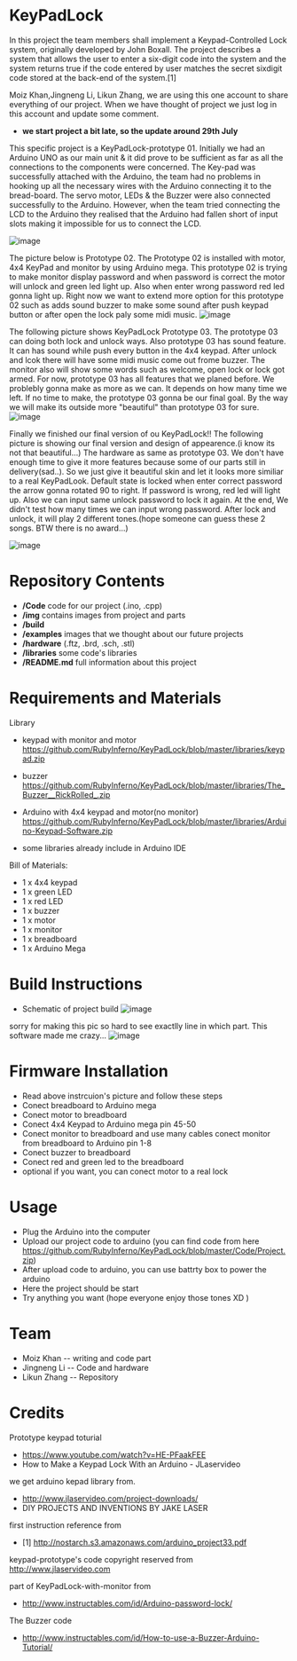 # KeyPadLock

In this project the team members shall implement a Keypad-Controlled Lock system, originally developed by John Boxall. The project describes a system that allows the user to enter a six-digit code into the system and the system returns true if the code entered by user matches the secret sixdigit code stored at the back-end of the system.[1]

Moiz Khan,Jingneng Li, Likun Zhang, we are using this one account to share everything of our project. When we have thought of project we just log in this account and update some comment.

* **we start project a bit late, so the update around 29th July** 

This specific project is a KeyPadLock-prototype 01. Initially we had an Arduino UNO as our main unit & it did prove to be sufficient as far as all the connections to the components were concerned. The Key-pad was successfully attached with the Arduino, the team had no problems in hooking up all the necessary wires with the Arduino connecting it to the bread-board. The servo motor, LEDs & the Buzzer were also connected successfully to the Arduino. However, when the team tried connecting the LCD to the Arduino they realised that the Arduino had fallen short of input slots making it impossible for us to connect the LCD.

![image](https://github.com/RubyInferno/KeyPadLock/blob/master/Images/prototyper.jpg)

The picture below is Prototype 02. The Prototype 02 is installed with motor, 4x4 KeyPad and monitor by using Arduino mega. This prototype 02 is trying to make monitor display password and when password is correct the motor will unlock and green led light up. Also when enter wrong password red led gonna light up. Right now we want to extend more option for this prototype 02 such as adds sound buzzer to make some sound after push keypad button or after open the lock paly some midi music.
![image](https://github.com/RubyInferno/KeyPadLock/blob/master/Images/Prototype02.jpg)

The following picture shows KeyPadLock Prototype 03. The prototype 03 can doing both lock and unlock ways. Also prototype 03 has sound feature. It can has sound while push every button in the 4x4 keypad. After unlock and lcok there will have some midi music come out frome buzzer. The monitor also will show some words such as welcome, open lock or lock got armed. For now, prototype 03 has all features that we planed before. We problebly gonna make as more as we can. It depends on how many time we left. If no time to make, the prototype 03 gonna be our final goal. By the way we will make its outside more "beautiful" than prototype 03 for sure.
![image](https://github.com/RubyInferno/KeyPadLock/blob/master/Images/prototype03.jpg)

Finally we finished our final version of ou KeyPadLock!! The following picture is showing our final version and design of appearence.(i know its not that beautiful...) The hardware as same as prototype 03. We don't have enough time to give it more features because some of our parts still in delivery(sad..). So we just give it beautiful skin and let it looks more similiar to a real KeyPadLook. Default state is locked when enter correct password the arrow gonna rotated 90 to right. If password is wrong, red led will light up. Also we can input same unlock password to lock it again. At the end, We didn't test how many times we can input wrong password. After lock and unlock, it will play 2 different tones.(hope someone can guess these 2 songs. BTW there is no award...)

![image](https://github.com/RubyInferno/KeyPadLock/blob/master/Images/final-version.jpg)

# Repository Contents

* **/Code** code for our project (.ino, .cpp)
* **/img** contains images from project and parts
* **/build** 
* **/examples**  images that we thought about our future projects
* **/hardware** (.ftz, .brd, .sch, .stl)
* **/libraries** some code's libraries
* **/README.md** full information about this project

# Requirements and Materials

Library
* keypad with monitor and motor  
https://github.com/RubyInferno/KeyPadLock/blob/master/libraries/keypad.zip

* buzzer  
https://github.com/RubyInferno/KeyPadLock/blob/master/libraries/The_Buzzer__RickRolled_.zip  

* Arduino with 4x4 keypad and motor(no monitor)  
https://github.com/RubyInferno/KeyPadLock/blob/master/libraries/Arduino-Keypad-Software.zip
* some libraries already include in Arduino IDE

Bill of Materials:
* 1 x 4x4 keypad
* 1 x green LED
* 1 x red LED
* 1 x buzzer
* 1 x motor
* 1 x monitor
* 1 x breadboard
* 1 x Arduino Mega

# Build Instructions

* Schematic of project build
![image](https://github.com/RubyInferno/KeyPadLock/blob/master/Images/circuit.jpg)

sorry for making this pic so hard to see exactlly line in which part. This software made me crazy...
![image](https://github.com/RubyInferno/KeyPadLock/blob/master/Images/fritzing.jpg)


# Firmware Installation
* Read above instrcuion's picture and follow these steps  
* Conect breadboard to Arduino mega
* Conect motor to breadboard
* Conect 4x4 Keypad to Arduino mega pin 45-50
* Conect monitor to breadboard and use many cables conect monitor from breadboard to Arduino pin 1-8
* Conect buzzer to breadboard
* Conect red and green led to the breadboard
* optional if you want, you can conect motor to a real lock

# Usage
* Plug the Arduino into the computer
* Upload our project code to arduino
(you can find code from here https://github.com/RubyInferno/KeyPadLock/blob/master/Code/Project.zip)
* After upload code to arduino, you can use battrty box to power the arduino
* Here the project should be start
* Try anything you want (hope everyone enjoy those tones XD )

# Team


* Moiz Khan -- writing and code part
* Jingneng Li -- Code and hardware 
* Likun Zhang -- Repository 

# Credits
  
  
Prototype keypad toturial
* https://www.youtube.com/watch?v=HE-PFaakFEE
* How to Make a Keypad Lock With an Arduino - JLaservideo   
  
we get arduino kepad library from.
* http://www.jlaservideo.com/project-downloads/
* DIY PROJECTS AND INVENTIONS BY JAKE LASER

first instruction reference from
* [1] http://nostarch.s3.amazonaws.com/arduino_project33.pdf

keypad-prototype's code copyright reserved from http://www.jlaservideo.com

part of KeyPadLock-with-monitor from
* http://www.instructables.com/id/Arduino-password-lock/

The Buzzer code
* http://www.instructables.com/id/How-to-use-a-Buzzer-Arduino-Tutorial/
